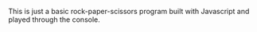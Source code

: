 This is just a basic rock-paper-scissors program built with Javascript
and played through the console.